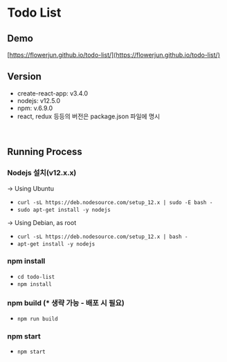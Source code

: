 # Todo List 

## Demo 
[https://flowerjun.github.io/todo-list/](https://flowerjun.github.io/todo-list/)
<br>

## Version

- create-react-app: v3.4.0<br/>
- nodejs: v12.5.0<br/>
- npm: v.6.9.0
- react, redux 등등의 버전은 package.json 파일에 명시
<br>

## Running Process

<!-- ``` -->
### Nodejs 설치(v12.x.x)
-> Using Ubuntu <br />
  - `curl -sL https://deb.nodesource.com/setup_12.x | sudo -E bash -` <br />
  - `sudo apt-get install -y nodejs` <br />

-> Using Debian, as root <br />
  - `curl -sL https://deb.nodesource.com/setup_12.x | bash -` <br />
  - `apt-get install -y nodejs`

### npm install
  - `cd todo-list`
  - `npm install`

### npm build (* 생략 가능 - 배포 시 필요)
  - `npm run build`

### npm start
  - `npm start`
